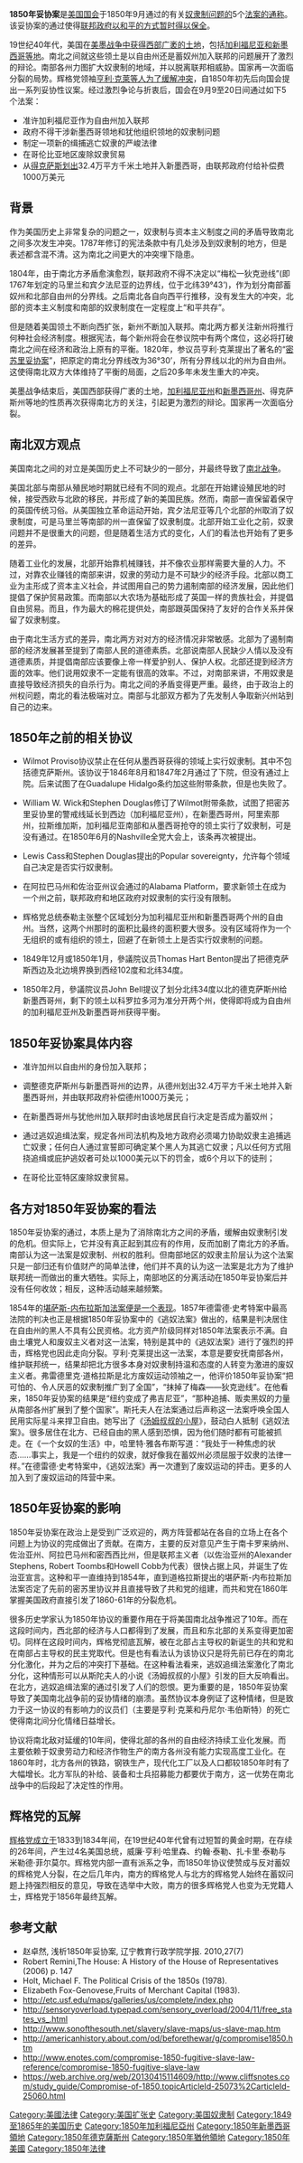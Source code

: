 **1850年妥协案**是[美国国会](../Page/美国国会.md "wikilink")于1850年9月通过的有关[奴隶制问题的](https://zh.wikipedia.org/wiki/奴隶制 "wikilink")5个[法案的通称](https://zh.wikipedia.org/wiki/法案 "wikilink")。该妥协案的通过使得[联邦政府以和平的方式暂时得以保全](https://zh.wikipedia.org/wiki/联邦政府 "wikilink")。

19世纪40年代，美国在[美墨战争中获得西部广袤的土地](https://zh.wikipedia.org/wiki/美墨战争 "wikilink")，包括[加利福尼亚和](https://zh.wikipedia.org/wiki/加利福尼亚 "wikilink")[新墨西哥等地](https://zh.wikipedia.org/wiki/新墨西哥 "wikilink")。南北之间就这些领土是以自由州还是蓄奴州加入联邦的问题展开了激烈的辩论。南部各州力图扩大奴隶制的地域，并以脱离联邦相威胁。国家再一次面临分裂的局势。辉格党领袖[亨利·克萊等人为了缓解冲突](https://zh.wikipedia.org/wiki/亨利·克萊 "wikilink")，自1850年初先后向国会提出一系列妥协性议案。经过激烈争论与折衷后，国会在9月9至20日间通过如下5个法案：

  - 准许加利福尼亚作为自由州加入联邦
  - 政府不得干涉新墨西哥领地和犹他组织领地的奴隶制问题
  - 制定一项新的缉捕逃亡奴隶的严峻法律
  - 在哥伦比亚地区废除奴隶贸易
  - 从[得克萨斯划出](https://zh.wikipedia.org/wiki/得克萨斯 "wikilink")32.4万平方千米土地并入新墨西哥，由联邦政府付给补偿费1000万美元

## 背景

作为美国历史上非常复杂的问题之一，奴隶制与资本主义制度之间的矛盾导致南北之间多次发生冲突。1787年修订的宪法条款中有几处涉及到奴隶制的地方，但是表述都含混不清。这为南北之间更大的冲突埋下隐患。

1804年，由于南北方矛盾愈演愈烈，联邦政府不得不决定以“梅松一狄克逊线”(即1767年划定的马里兰和宾夕法尼亚的边界线，位于北纬39°43’)，作为划分南部蓄奴州和北部自由州的分界线。之后南北各自向西平行推移，没有发生大的冲突，北部的资本主义制度和南部的奴隶制度在一定程度上“和平共存”。

但是随着美国领土不断向西扩张，新州不断加入联邦。南北两方都关注新州将推行何种社会经济制度。根据宪法，每个新州将会在参议院中有两个席位，这必将打破南北之间在经济和政治上原有的平衡。1820年，参议员亨利·克莱提出了著名的“[密苏里妥协案](https://zh.wikipedia.org/wiki/密苏里妥协案 "wikilink")”，把原定的南北分界线改为36°30’，所有分界线以北的州为自由州。这使得南北双方大体维持了平衡的局面，之后20多年未发生重大的冲突。

美墨战争结束后，美国西部获得广袤的土地，[加利福尼亚州](../Page/加利福尼亚州.md "wikilink")和[新墨西哥州](../Page/新墨西哥州.md "wikilink")、得克萨斯州等地的性质再次获得南北方的关注，引起更为激烈的辩论。国家再一次面临分裂。

## 南北双方观点

美国南北之间的对立是美国历史上不可缺少的一部分，并最终导致了[南北战争](../Page/南北战争.md "wikilink")。

美国北部与南部从殖民地时期就已经有不同的观点。北部在开始建设殖民地的时候，接受西欧与北欧的移民，并形成了新的美国民族。然而，南部一直保留着保守的英国传统习俗。从美国独立革命运动开始，宾夕法尼亚等几个北部的州取消了奴隶制度，可是马里兰等南部的州一直保留了奴隶制度。北部开始工业化之前，奴隶问题并不是很重大的问题，但是随着生活方式的变化，人们的看法也开始有了更多的差异。

随着工业化的发展，北部开始靠机械赚钱，并不像农业那样需要大量的人力。不过，对靠农业赚钱的南部来讲，奴隶的劳动力是不可缺少的经济手段。北部以商工业为主形成了资本主义社会，并试图用自己的势力遏制南部的经济发展，因此他们提倡了保护贸易政策。而南部以大农场为基础形成了英国一样的贵族社会，并提倡自由贸易。而且，作为最大的棉花提供处，南部跟英国保持了友好的合作关系并保留了奴隶制度。

由于南北生活方式的差异，南北两方对对方的经济情况非常敏感。北部为了遏制南部的经济发展甚至提到了南部人民的道德素质。北部说南部人民缺少人情以及没有道德素质，并提倡南部应该要像上帝一样爱护别人、保护人权。北部还提到经济方面的效率。他们说用奴隶不一定能有很高的效率。不过，对南部来讲，不用奴隶是直接导致经济损失的自杀行为。南北之间的矛盾变得更严重。最终，由于政治上的州权问题，南北的看法极端对立。南部与北部双方都为了先发制人争取新兴州站到自己的边来。

## 1850年之前的相关协议

  - Wilmot Proviso协议禁止在任何从墨西哥获得的领域上实行奴隶制。其中不包括德克萨斯州。该协议于1846年8月和1847年2月通过了下院，但没有通过上院。后来试图了在Guadalupe Hidalgo条约加这些附带条款，但是也失败了。

<!-- end list -->

  - William W. Wick和Stephen Douglas修订了Wilmot附带条款，试图了把密苏里妥协里的警戒线延长到西边（加利福尼亚州），在新墨西哥州，阿里索那州，拉斯维加斯，加利福尼亚南部和从墨西哥抢夺的领土实行了奴隶制，可是没有通过。在1850年6月的Nashville全党大会上，该条再次被提出。

<!-- end list -->

  - Lewis Cass和Stephen Douglas提出的Popular sovereignty，允许每个领域自己决定是否实行奴隶制。

<!-- end list -->

  - 在阿拉巴马州和佐治亚州议会通过的Alabama Platform，要求新领土在成为一个州之前，联邦政府和地区政府对奴隶制的实行没有限制。

<!-- end list -->

  - 辉格党总统泰勒主张整个区域划分为加利福尼亚州和新墨西哥两个州的自由州。当然，这两个州那时的面积比最终的面积要大很多。没有区域将作为一个无组织的或有组织的领土，回避了在新领土上是否实行奴隶制的问题。

<!-- end list -->

  - 1849年12月或1850年1月，參議院议员Thomas Hart Benton提出了把德克萨斯西边及北边境界换到西经102度和北纬34度。

<!-- end list -->

  - 1850年2月，參議院议员John Bell提议了划分北纬34度以北的德克萨斯州给新墨西哥州，剩下的领土以科罗拉多河为准分开两个州，使得即将成为自由州的加利福尼亚州及新墨西哥州获得平衡。

## 1850年妥协案具体内容

  - 准许加州以自由州的身份加入联邦；

<!-- end list -->

  - 调整德克萨斯州与新墨西哥州的边界，从德州划出32.4万平方千米土地并入新墨西哥州，并由联邦政府补偿德州1000万美元；

<!-- end list -->

  - 在新墨西哥州与犹他州加入联邦时由该地居民自行决定是否成为蓄奴州；

<!-- end list -->

  - 通过逃奴追缉法案，规定各州司法机构及地方政府必须竭力协助奴隶主追捕逃亡奴隶；任何白人通过宣誓即可确定某个黑人为其逃亡奴隶；凡以任何方式阻挠追缉或庇护逃奴者可处以1000美元以下的罚金，或6个月以下的徒刑；

<!-- end list -->

  - 在哥伦比亚特区废除奴隶贸易。

## 各方对1850年妥协案的看法

1850年妥协案的通过，本质上是为了消除南北方之间的矛盾，缓解由奴隶制引发的危机。但实际上，它并没有真正起到其应有的作用，反而加剧了南北方的矛盾。南部认为这一法案是奴隶制、州权的胜利。但南部地区的奴隶主阶层认为这个法案只是一部归还有价值财产的简单法律，他们并不真的认为这一法案是北方为了维护联邦统一而做出的重大牺牲。实际上，南部地区的分离活动在1850年妥协案后并没有任何收敛；相反，这种活动越来越频繁。

1854年的[堪萨斯-内布拉斯加法案便是一个表现](https://zh.wikipedia.org/wiki/堪萨斯-内布拉斯加法案 "wikilink")。1857年德雷德·史考特案中最高法院的判决也正是根据1850年妥协案中的《逃奴法案》做出的，结果是判决居住在自由州的黑人不具有公民资格。北方资产阶级同样对1850年法案表示不满。自由土壤党人和废奴主义者对这一法案，特别是其中的《逃奴法案》进行了强烈的抨击，辉格党也因此走向分裂。亨利·克莱提出这一法案，本意是要安抚南部各州，维护联邦统一，结果却把北方很多本身对奴隶制持温和态度的人转变为激进的废奴主义者。弗雷德里克·道格拉斯是北方废奴运动领袖之一，他评价1850年妥协案“把可怕的、令人厌恶的奴隶制推广到了全国”，“抹掉了梅森——狄克逊线”。在他看来，1850年妥协案的结果是“纽约变成了弗吉尼亚”，“那种追捕、贩卖黑奴的力量从南部各州扩展到了整个国家”。斯托夫人在法案通过后声称这一法案呼唤全国人民用实际星斗来捍卫自由。她写出了《[汤姆叔叔的小屋](../Page/汤姆叔叔的小屋.md "wikilink")》，鼓动白人抵制《逃奴法案》。很多居住在北方、已经自由的黑人感到恐惧，因为他们随时都有可能被抓走。在《一个女奴的生活》中，哈里特·雅各布斯写道：“我处于一种焦虑的状态……事实上，我是一个纽约的奴隶，就好像我在蓄奴州必须屈服于奴隶的法律一样。”在德雷德·史考特案中，《逃奴法案》再一次遭到了废奴运动的抨击。更多的人加入到了废奴运动的阵营中来。

## 1850年妥协案的影响

1850年妥协案在政治上是受到广泛欢迎的，两方阵营都站在各自的立场上在各个问题上为协议的完成做出了贡献。在南方，主要的反对意见产生于南卡罗来纳州、佐治亚州、阿拉巴马州和密西西比州，但是联邦主义者（以佐治亚州的Alexander Stephens, Robert Toombs和Howell Cobb为代表）很快占据上风，并诞生了佐治亚宣言。这种和平一直维持到1854年，直到道格拉斯提出的堪萨斯-内布拉斯加法案否定了先前的密苏里协议并且直接导致了共和党的组建，而共和党在1860年掌握美国政府直接引发了1860-61年的分裂危机。

很多历史学家认为1850年协议的重要作用在于将美国南北战争推迟了10年。而在这段时间内，西北部的经济与人口都得到了发展，而且和东北部的关系变得更加密切。同样在这段时间内，辉格党彻底瓦解，被在北部占主导权的新诞生的共和党和在南部占主导权的民主党取代。但是也有看法认为该协议只是将先前已存在的南北分化激化，并为之后的冲突打下基础。在这种看法看来，逃奴追缉法案激化了南北分化，这种情形可以从斯陀夫人的小说《汤姆叔叔的小屋》引发的巨大反响看出。在北方，逃奴追缉法案的通过引发了人们的怨恨。更为重要的是，1850年妥协案导致了美国南北战争前的妥协情绪的崩溃。虽然协议本身例证了这种情绪，但是致力于这一协议的有影响力的议员们（主要是亨利·克莱和丹尼尔·韦伯斯特）的死亡使得南北间分化情绪日益增长。

协议将南北敌对延缓的10年间，使得北部的各州的自由经济持续工业化发展。而主要依赖于奴隶劳动力和经济作物生产的南方各州没有能力实现高度工业化。在1860年时，北方各州的铁路，钢铁生产，现代化工厂以及人口都较1850年时有了大幅增长。北方军队的补给、装备和士兵招募能力都要优于南方，这一优势在南北战争中的后段起了决定性的作用。

## 辉格党的瓦解

[辉格党成立于](../Page/輝格黨_\(美國\).md "wikilink")1833到1834年间，在19世纪40年代曾有过短暂的黄金时期，在存续的26年间，产生过4名美国总统，威廉·亨利·哈里森、约翰·泰勒、扎卡里·泰勒与米勒德·菲尔莫尔。辉格党内部一直有派系之争，而1850年协议使赞成与反对蓄奴的辉格党人分裂，在之后几年内，南方的辉格党人与北方的辉格党人始终在蓄奴问题上持强烈相反的意见，导致在选举中大败，南方的很多辉格党人也变为无党籍人士，辉格党于1856年最终瓦解。

## 参考文献

  - 赵卓然, 浅析1850年妥协案, 辽宁教育行政学院学报. 2010,27(7)
  - Robert Remini,The House: A History of the House of Representatives (2006) p. 147
  - Holt, Michael F. The Political Crisis of the 1850s (1978).
  - Elizabeth Fox-Genovese,Fruits of Merchant Capital (1983).
  - <http://etc.usf.edu/maps/galleries/us/complete/index.php>
  - <http://sensoryoverload.typepad.com/sensory_overload/2004/11/free_states_vs_.html>
  - <http://www.sonofthesouth.net/slavery/slave-maps/us-slave-map.htm>
  - <http://americanhistory.about.com/od/beforethewar/g/compromise1850.htm>
  - <http://www.enotes.com/compromise-1850-fugitive-slave-law-reference/compromise-1850-fugitive-slave-law>
  - <https://web.archive.org/web/20130415114609/http://www.cliffsnotes.com/study_guide/Compromise-of-1850.topicArticleId-25073%2CarticleId-25060.html>

[Category:美國法律](https://zh.wikipedia.org/wiki/Category:美國法律 "wikilink") [Category:美国扩张史](https://zh.wikipedia.org/wiki/Category:美国扩张史 "wikilink") [Category:美国奴隶制](https://zh.wikipedia.org/wiki/Category:美国奴隶制 "wikilink") [Category:1849至1865年的美国历史](https://zh.wikipedia.org/wiki/Category:1849至1865年的美国历史 "wikilink") [Category:1850年加利福尼亞州](https://zh.wikipedia.org/wiki/Category:1850年加利福尼亞州 "wikilink") [Category:1850年新墨西哥領地](https://zh.wikipedia.org/wiki/Category:1850年新墨西哥領地 "wikilink") [Category:1850年德克薩斯州](https://zh.wikipedia.org/wiki/Category:1850年德克薩斯州 "wikilink") [Category:1850年猶他領地](https://zh.wikipedia.org/wiki/Category:1850年猶他領地 "wikilink") [Category:1850年美國](https://zh.wikipedia.org/wiki/Category:1850年美國 "wikilink") [Category:1850年法律](https://zh.wikipedia.org/wiki/Category:1850年法律 "wikilink")